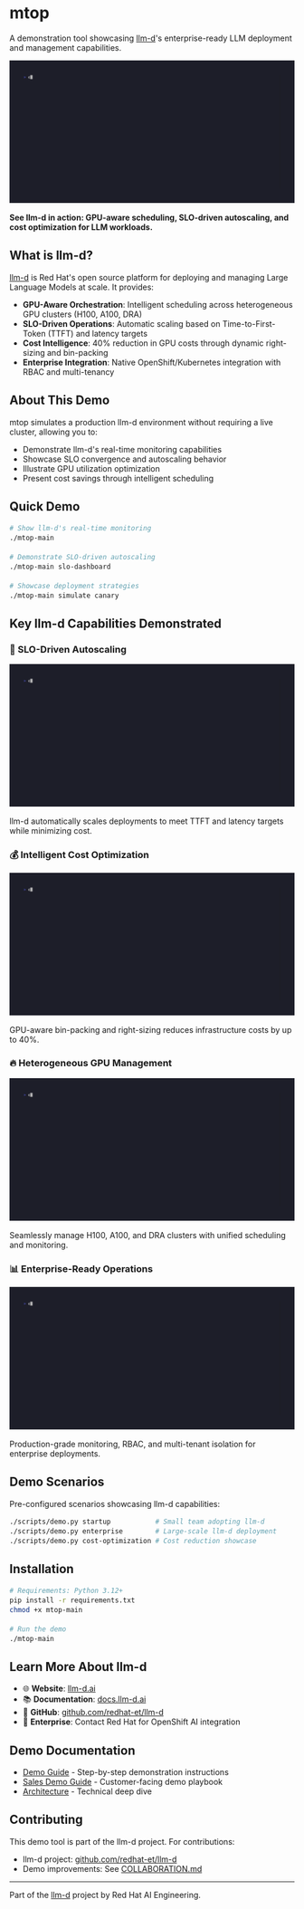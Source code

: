 # mtop

A demonstration tool showcasing [llm-d](https://llm-d.ai)'s enterprise-ready LLM deployment and management capabilities.

![llm-d-demo](recordings/sales/multi-model.gif)

**See llm-d in action: GPU-aware scheduling, SLO-driven autoscaling, and cost optimization for LLM workloads.**

## What is llm-d?

[llm-d](https://llm-d.ai) is Red Hat's open source platform for deploying and managing Large Language Models at scale. It provides:

- **GPU-Aware Orchestration**: Intelligent scheduling across heterogeneous GPU clusters (H100, A100, DRA)
- **SLO-Driven Operations**: Automatic scaling based on Time-to-First-Token (TTFT) and latency targets
- **Cost Intelligence**: 40% reduction in GPU costs through dynamic right-sizing and bin-packing
- **Enterprise Integration**: Native OpenShift/Kubernetes integration with RBAC and multi-tenancy

## About This Demo

mtop simulates a production llm-d environment without requiring a live cluster, allowing you to:

- Demonstrate llm-d's real-time monitoring capabilities
- Showcase SLO convergence and autoscaling behavior
- Illustrate GPU utilization optimization
- Present cost savings through intelligent scheduling

## Quick Demo

```bash
# Show llm-d's real-time monitoring
./mtop-main

# Demonstrate SLO-driven autoscaling
./mtop-main slo-dashboard

# Showcase deployment strategies
./mtop-main simulate canary
```

## Key llm-d Capabilities Demonstrated

### 🎯 SLO-Driven Autoscaling
![slo-compliance](recordings/sales/slo-compliance.gif)

llm-d automatically scales deployments to meet TTFT and latency targets while minimizing cost.

### 💰 Intelligent Cost Optimization
![cost-optimization](recordings/sales/cost-optimization.gif)

GPU-aware bin-packing and right-sizing reduces infrastructure costs by up to 40%.

### 🔥 Heterogeneous GPU Management
![gpu-efficiency](recordings/sales/gpu-efficiency.gif)

Seamlessly manage H100, A100, and DRA clusters with unified scheduling and monitoring.

### 📊 Enterprise-Ready Operations
![multi-model](recordings/sales/multi-model.gif)

Production-grade monitoring, RBAC, and multi-tenant isolation for enterprise deployments.

## Demo Scenarios

Pre-configured scenarios showcasing llm-d capabilities:

```bash
./scripts/demo.py startup           # Small team adopting llm-d
./scripts/demo.py enterprise        # Large-scale llm-d deployment
./scripts/demo.py cost-optimization # Cost reduction showcase
```

## Installation

```bash
# Requirements: Python 3.12+
pip install -r requirements.txt
chmod +x mtop-main

# Run the demo
./mtop-main
```

## Learn More About llm-d

- 🌐 **Website**: [llm-d.ai](https://llm-d.ai)
- 📚 **Documentation**: [docs.llm-d.ai](https://docs.llm-d.ai)
- 🐙 **GitHub**: [github.com/redhat-et/llm-d](https://github.com/redhat-et/llm-d)
- 💼 **Enterprise**: Contact Red Hat for OpenShift AI integration

## Demo Documentation

- [Demo Guide](DEMO-GUIDE.md) - Step-by-step demonstration instructions
- [Sales Demo Guide](SALES-DEMO-GUIDE.md) - Customer-facing demo playbook
- [Architecture](ARCHITECTURE.md) - Technical deep dive

## Contributing

This demo tool is part of the llm-d project. For contributions:
- llm-d project: [github.com/redhat-et/llm-d](https://github.com/redhat-et/llm-d)
- Demo improvements: See [COLLABORATION.md](COLLABORATION.md)

---

Part of the [llm-d](https://llm-d.ai) project by Red Hat AI Engineering.